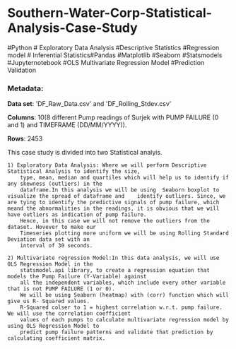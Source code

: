 # Southern-Water-Corp-Statistical-Analysis-Case-Study
#Python # Exploratory Data Analysis #Descriptive Statistics #Regression model # Inferential Statistics#Pandas #Matplotlib #Seaborn #Statsmodels #Jupyternotebook #OLS Multivariate Regression Model #Prediction Validation 

### Metadata: 


**Data set**: 'DF_Raw_Data.csv' and 'DF_Rolling_Stdev.csv'

**Columns**: 10(8 different Pump readings of Surjek with PUMP FAILURE (0 and 1) and TIMEFRAME (DD/MM/YYYY)).

**Rows**: 2453 

This case study is divided into two Statistical analyis. 
    
    
    1) Exploratory Data Analysis: Where we will perform Descriptive Statistical Analysis to identify the size,
        type, mean, median and quartiles which will help us to identify if any skewness (outliers) in the 
        dataframe.In this analysis we will be using  Seaborn boxplot to visualize the spread of dataframe and    identify outliers. Since, we are tying to identify the predictive signals of pump failure, which meand the abnormalities in the readings, it is obvious that we will have outliers as indication of pump failure.
        Hence, in this case we will not remove the outliers from the dataset. Hovever to make our 
        Timeseries plotting more uniform we will be using Rolling Standard Deviation data set with an 
        interval of 30 seconds. 
        
    2) Multivariate regression Model:In this data analysis, we will use OLS Regression Model in the 
        statsmodel.api library, to create a regression equation that models the Pump Failure (Y-Variable) against 
        all the independent variables, which include every other variable that is not PUMP FAILURE (1 or 0).
        We will be using Seaborn (heatmap) with (corr) function which will give us R- Squared values. 
        R-Squared colser to 1 = highest correlation w.r.t. pump failure. We will use the correlation coefficient 
        values of each pumps to calculate multivariate regression model by using OLS Regression Model to 
        predict pump failure patterns and validate that prediction by calculating coefficient matrix.

